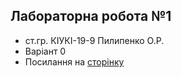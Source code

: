 ## Лабораторна робота №1
- ст.гр. КІУКІ-19-9 Пилипенко О.Р.
- Варіант 0
- Посилання на [сторінку](https://oleksiipylypenk0.github.io/1LB_Web_Pylypenko/)
